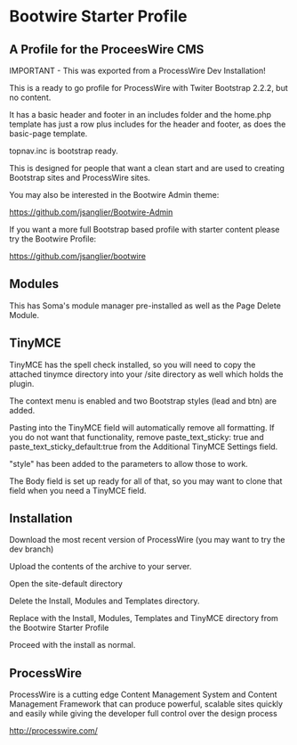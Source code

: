 Bootwire Starter Profile
========================

A Profile for the ProceesWire CMS
---------------------------------

IMPORTANT - This was exported from a ProcessWire Dev Installation!

This is a ready to go profile for ProcessWire with Twiter Bootstrap 2.2.2, but no content.

It has a basic header and footer in an includes folder and the home.php template has just a row plus includes for the header and footer, as does the basic-page template.

topnav.inc is bootstrap ready.

This is designed for people that want a clean start and are used to creating Bootstrap sites and ProcessWire sites.

You may also be interested in the Bootwire Admin theme:

https://github.com/jsanglier/Bootwire-Admin

If you want a more full Bootstrap based profile with starter content please try the Bootwire Profile:

https://github.com/jsanglier/bootwire

Modules
-------

This has Soma's module manager pre-installed as well as the Page Delete Module.

TinyMCE
-------

TinyMCE has the spell check installed, so you will need to copy the attached tinymce directory into your /site directory as well which holds the plugin.

The context menu is enabled and two Bootstrap styles (lead and btn) are added. 

Pasting into the TinyMCE field will automatically remove all formatting. If you do not want that functionality, remove paste_text_sticky: true and paste_text_sticky_default:true from the Additional TinyMCE Settings field.

"style" has been added to the parameters to allow those to work.

The Body field is set up ready for all of that, so you may want to clone that field when you need a TinyMCE field.

Installation
------------

Download the most recent version of ProcessWire (you may want to try the dev branch)

Upload the contents of the archive to your server.

Open the site-default directory

Delete the Install, Modules and Templates directory.

Replace with the Install, Modules, Templates and TinyMCE directory from the Bootwire Starter Profile

Proceed with the install as normal.

ProcessWire
-----------

ProcessWire is a cutting edge Content Management System and Content Management Framework that can produce powerful, scalable sites quickly and easily while giving the developer full control over the design process

http://processwire.com/